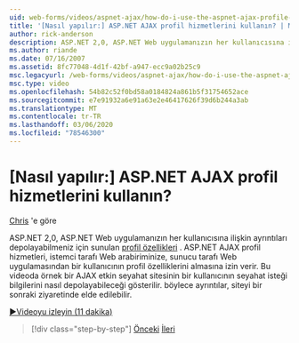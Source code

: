 ```yaml
---
uid: web-forms/videos/aspnet-ajax/how-do-i-use-the-aspnet-ajax-profile-services
title: '[Nasıl yapılır:] ASP.NET AJAX profil hizmetlerini kullanın? | Microsoft Docs'
author: rick-anderson
description: ASP.NET 2,0, ASP.NET Web uygulamanızın her kullanıcısına ilişkin ayrıntıları depolayabilmeniz için sunulan profil özellikleri. ASP.NET AJAX profil hizmetleri izin ver...
ms.author: riande
ms.date: 07/16/2007
ms.assetid: 8fc77048-4d1f-42bf-a947-ecc9a02b25c9
msc.legacyurl: /web-forms/videos/aspnet-ajax/how-do-i-use-the-aspnet-ajax-profile-services
msc.type: video
ms.openlocfilehash: 54b82c52f0bd58a0184824a861b5f31754652ace
ms.sourcegitcommit: e7e91932a6e91a63e2e46417626f39d6b244a3ab
ms.translationtype: MT
ms.contentlocale: tr-TR
ms.lasthandoff: 03/06/2020
ms.locfileid: "78546300"
---
```

# <a name="how-do-i-use-the-aspnet-ajax-profile-services"></a>[Nasıl yapılır:] ASP.NET AJAX profil hizmetlerini kullanın?

[Chris](https://twitter.com/chrispels) 'e göre

ASP.NET 2,0, ASP.NET Web uygulamanızın her kullanıcısına ilişkin ayrıntıları depolayabilmeniz için sunulan [profil özellikleri](https://msdn.microsoft.com/library/at64shx3.aspx) . ASP.NET AJAX profil hizmetleri, istemci tarafı Web arabiriminize, sunucu tarafı Web uygulamasından bir kullanıcının profil özelliklerini almasına izin verir. Bu videoda örnek bir AJAX etkin seyahat sitesinin bir kullanıcının seyahat isteği bilgilerini nasıl depolayabileceği gösterilir. böylece ayrıntılar, siteyi bir sonraki ziyaretinde elde edilebilir.

[&#9654;Videoyu izleyin (11 dakika)](https://channel9.msdn.com/Blogs/ASP-NET-Site-Videos/how-do-i-use-the-aspnet-ajax-profile-services)

> [!div class="step-by-step"]
> [Önceki](how-do-i-use-other-javascript-user-interface-libraries-with-aspnet-ajax.md)
> [İleri](how-do-i-debug-aspnet-ajax-applications-using-visual-studio-2005.md)
